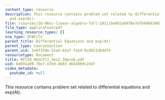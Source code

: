 ```yaml
---
content_type: resource
description: This resource contains problem set related to differential equations
  and exp(At).
file: /courses/18-06sc-linear-algebra-fall-2011/be691a8976e7e7b946834654669c24d7_MIT18_06SCF11_Ses2.10prob.pdf
file_type: application/pdf
learning_resource_types: []
ocw_type: OCWFile
parent_title: Differential Equations and exp(At)
parent_type: CourseSection
parent_uid: 2e8f3fde-52a4-42af-fa1d-8cd0213b4d74
resourcetype: Document
title: MIT18_06SCF11_Ses2.10prob.pdf
uid: be691a89-76e7-e7b9-4683-4654669c24d7
video_metadata:
  youtube_id: null
---
```

This resource contains problem set related to differential equations and exp(At).

